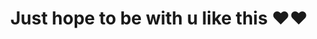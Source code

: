 ---
title: "Just hope to be with u like this ❤️❤️"
description: "false"
pubDate: "Jul 07 2023"
heroImage: "https://cdn.jsdelivr.net/gh/dont-tattled-on-me/polaroid-cdn@main/webp/1688662800001/polaroid-800x800.webp"
---